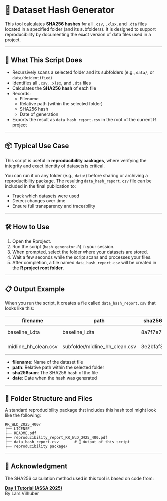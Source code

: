 # 🔐 Dataset Hash Generator

This tool calculates **SHA256 hashes** for all `.csv`, `.xlsx`, and `.dta` files located in a specified folder (and its subfolders). It is designed to support reproducibility by documenting the exact version of data files used in a project.

---

## 🧭 What This Script Does

- Recursively scans a selected folder and its subfolders (e.g., `data/`, or `data/deidentified`)
- Identifies all `.csv`, `.xlsx`, and `.dta` files
- Calculates the **SHA256 hash** of each file
- Records:
  - Filename
  - Relative path (within the selected folder)
  - SHA256 hash
  - Date of generation
- Exports the result as `data_hash_report.csv` in the root of the current R project

---

## 📦 Typical Use Case

This script is useful in **reproducibility packages**, where verifying the integrity and exact identity of datasets is critical.

You can run it on any folder (e.g., `data/`) before sharing or archiving a reproducibility package. The resulting `data_hash_report.csv` file can be included in the final publication to:

- Track which datasets were used
- Detect changes over time
- Ensure full transparency and traceability

---

## 🛠️ How to Use

1. Open the Rproject.
2. Run the script (`hash_generator.R`) in your session.
3. When prompted, select the folder where your datasets are stored.
4. Wait a few seconds while the script scans and processes your files.
5. After completion, a file named `data_hash_report.csv` will be created in the **R project root folder**.

---

## 📋 Output Example

When you run the script, it creates a file called `data_hash_report.csv` that looks like this:

| filename             | path                              | sha256sum              | date       |
|----------------------|-----------------------------------|-------------------------|------------|
| baseline_i.dta       | baseline_i.dta                    | 8a7f7e7c1b...           | 2025-06-30 |
| midline_hh_clean.csv | subfolder/midline_hh_clean.csv    | 3e2bfaf3c1...           | 2025-06-30 |

- **filename**: Name of the dataset file
- **path**: Relative path within the selected folder
- **sha256sum**: The SHA256 hash of the file
- **date**: Date when the hash was generated

---

## 📁 Folder Structure and Files

A standard reproducibility package that includes this hash tool might look like the following:

```
RR_WLD_2025_400/
├── LICENSE
├── README.pdf
├── reproducibility_report_RR_WLD_2025_400.pdf
├── data_hash_report.csv       # 🔐 Output of this script
├── reproducibility package/ 
```

---

## 🔗 Acknowledgment

The SHA256 calculation method used in this tool is based on code from:

**[Day 1 Tutorial (ASSA 2025)](https://github.com/larsvilhuber/day1-tutorial/blob/main/checksums.R)**  
By Lars Vilhuber




